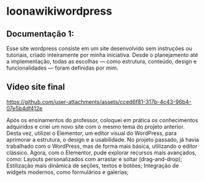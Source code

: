 # loonawikiwordpress

## Documentação 1:
Esse site wordpress consiste em um site desenvolvido sem instruções ou tutoriais, criado inteiramente por minha iniciativa. Desde o planejamento até a implementação, todas as escolhas — como estrutura, conteúdo, design e funcionalidades — foram definidas por mim.

## Video site final

https://github.com/user-attachments/assets/cced6f81-317b-4c43-96b4-07e5b4df412e



Após os ensinamentos do professor, coloquei em prática os conhecimentos adquiridos e criei um novo site com o mesmo tema do projeto anterior. Desta vez, utilizei o Elementor, um editor visual do WordPress, para aprimorar a estrutura, o design e a usabilidade.
No projeto passado, já havia trabalhado com o WordPress, mas de forma mais básica, utilizando o editor clássico. Agora, com o Elementor, pude explorar recursos mais avançados, como:
Layouts personalizados com arrastar e soltar (drag-and-drop);
Estilização mais dinâmica de seções, textos e botões;
Integração de widgets modernos, como formulários e galerias;



